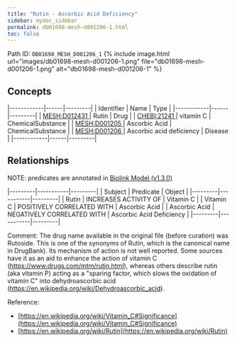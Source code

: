 ```yaml
---
title: "Rutin - Ascorbic Acid Deficiency"
sidebar: mydoc_sidebar
permalink: db01698-mesh-d001206-1.html
toc: false 
---
```



Path ID: `DB01698_MESH_D001206_1`
{% include image.html url="images/db01698-mesh-d001206-1.png" file="db01698-mesh-d001206-1.png" alt="db01698-mesh-d001206-1" %}

## Concepts

|------------|------|---------|
| Identifier | Name | Type    |
|------------|------|---------|
| <a href="https://identifiers.org/MESH:D012431">MESH:D012431 </a> | Rutin | Drug |
| <a href="https://identifiers.org/CHEBI:21241">CHEBI:21241 </a> | vitamin C | ChemicalSubstance |
| <a href="https://identifiers.org/MESH:D001205">MESH:D001205 </a> | Ascorbic Acid | ChemicalSubstance |
| <a href="https://identifiers.org/MESH:D001206">MESH:D001206 </a> | Ascorbic acid deficiency | Disease |
|------------|------|---------|

## Relationships


NOTE: predicates are annotated in <a href="https://github.com/biolink/biolink-model/releases/tag/v1.3.0">Biolink Model (v1.3.0)</a>

|---------|-----------|---------|
| Subject | Predicate | Object  |
|---------|-----------|---------|
| Rutin | INCREASES ACTIVITY OF | Vitamin C |
| Vitamin C | POSITIVELY CORRELATED WITH | Ascorbic Acid |
| Ascorbic Acid | NEGATIVELY CORRELATED WITH | Ascorbic Acid Deficiency |
|---------|-----------|---------|

Comment: The drug name available in the original file (before curation) was Rutoside. This is one of the synonyms of Rutin, which is the canonical name in DrugBank). Its mechanism of action is not well reported. Some sources have it as an aid to enhance the action of vitamin C (https://www.drugs.com/mtm/rutin.html), whereas others describe rutin (aka vitamin P) acting as a "sparing factor, which slows the oxidation of vitamin C" into dehydroascorbic acid (https://en.wikipedia.org/wiki/Dehydroascorbic_acid).

Reference: 
  - [https://en.wikipedia.org/wiki/Vitamin_C#Significance](https://en.wikipedia.org/wiki/Vitamin_C#Significance)
  - [https://en.wikipedia.org/wiki/Rutin](https://en.wikipedia.org/wiki/Rutin)
